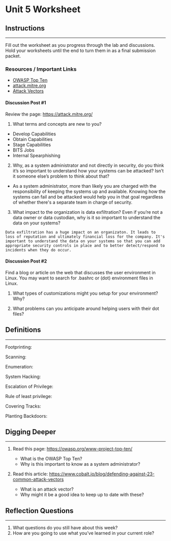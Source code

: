 # Unit 5 Worksheet

## Instructions

---

Fill out the worksheet as you progress through the lab and discussions.
Hold your worksheets until the end to turn them in as a final submission packet.

### Resources / Important Links

- [OWASP Top Ten](https://owasp.org/www-project-top-ten/)
- [attack.mitre.org](https://attack.mitre.org/)
- [Attack Vectors](https://www.cobalt.io/blog/defending-against-23-common-attack-vectors)

#### Discussion Post #1

Review the page: <https://attack.mitre.org/>

1. What terms and concepts are new to you?
- Develop Capabilities
- Obtain Capabilities
- Stage Capabilities
- BITS Jobs
- Internal Spearphishing

2. Why, as a system administrator and not directly in security, do you think it’s so important to understand how your systems can be attacked? Isn’t it someone else’s problem to think about that?
- As a system administrator, more than likely you are charged with the responsibility of keeping the systems up and available. Knowing how the systems can fail and be attacked would help you in that goal regardless of whether there's a separate team in charge of security.

3. What impact to the organization is data exfiltration? Even if you’re not a data owner or data custodian, why is it so important to understand the data on your systems?
```text
Data exfiltration has a huge impact on an organizaton. It leads to
loss of reputation and ultimately financial loss for the company. It's
important to understand the data on your systems so that you can add
appropriate security controls in place and to better detect/respond to
incidents when they do occur. 
```

#### Discussion Post #2

Find a blog or article on the web that discusses the user environment in Linux. You may want to search for .bashrc or (dot) environment files in Linux.

1. What types of customizations might you setup for your environment? Why?

2. What problems can you anticipate around helping users with their dot files?

## Definitions

---

Footprinting:

Scanning:

Enumeration:

System Hacking:

Escalation of Privilege:

Rule of least privilege:

Covering Tracks:

Planting Backdoors:

## Digging Deeper

---

1. Read this page: https://owasp.org/www-project-top-ten/

   - What is the OWASP Top Ten?
   - Why is this important to know as a system administrator?

2. Read this article: https://www.cobalt.io/blog/defending-against-23-common-attack-vectors
   - What is an attack vector?
   - Why might it be a good idea to keep up to date with these?

## Reflection Questions

---

1. What questions do you still have about this week?
2. How are you going to use what you’ve learned in your current role?
